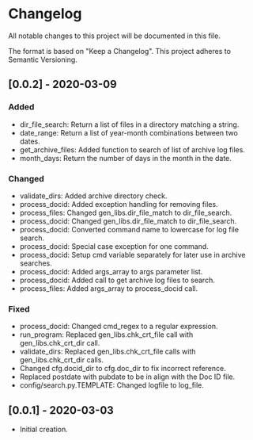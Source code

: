 # Changelog
All notable changes to this project will be documented in this file.

The format is based on "Keep a Changelog".  This project adheres to Semantic Versioning.


## [0.0.2] - 2020-03-09
### Added
- dir_file_search:  Return a list of files in a directory matching a string.
- date_range:  Return a list of year-month combinations between two dates.
- get_archive_files:  Added function to search of list of archive log files.
- month_days:  Return the number of days in the month in the date.

### Changed
- validate_dirs:  Added archive directory check.
- process_docid:  Added exception handling for removing files.
- process_files:  Changed gen_libs.dir_file_match to dir_file_search.
- process_docid:  Changed gen_libs.dir_file_match to dir_file_search.
- process_docid:  Converted command name to lowercase for log file search.
- process_docid:  Special case exception for one command.
- process_docid:  Setup cmd variable separately for later use in archive searches.
- process_docid:  Added args_array to args parameter list.
- process_docid:  Added call to get archive log files to search.
- process_files:  Added args_array to process_docid call.

### Fixed
- process_docid:  Changed cmd_regex to a regular expression.
- run_program:  Replaced gen_libs.chk_crt_file call with gen_libs.chk_crt_dir call.
- validate_dirs:  Replaced gen_libs.chk_crt_file calls with gen_libs.chk_crt_dir calls.
- Changed cfg.docid_dir to cfg.doc_dir to fix incorrect reference.
- Replaced postdate with pubdate to be in align with the Doc ID file.
- config/search.py.TEMPLATE:  Changed logfile to log_file.


## [0.0.1] - 2020-03-03
- Initial creation.

